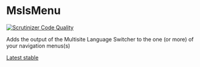 MslsMenu
========

[![Scrutinizer Code Quality](https://scrutinizer-ci.com/g/lloc/MslsMenu/badges/quality-score.png?b=master)](https://scrutinizer-ci.com/g/lloc/MslsMenu/?branch=master)

Adds the output of the Multisite Language Switcher to the one (or more) of your navigation menus(s)

[Latest stable](https://wordpress.org/plugins/mslsmenu/) 